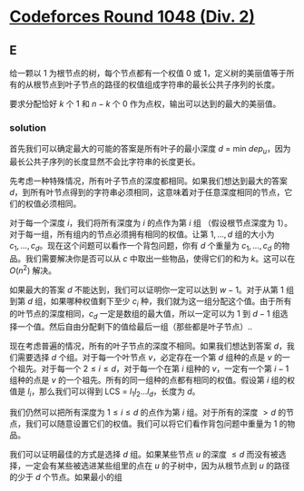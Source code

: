 # [Codeforces Round 1048 (Div. 2)](https://codeforces.com/contest/2139)

## E

给一颗以 1 为根节点的树，每个节点都有一个权值 0 或 1，定义树的美丽值等于所有的从根节点到叶子节点的路径的权值组成字符串的最长公共子序列的长度。

要求分配恰好 $k$ 个 1 和 $n - k$ 个 0 作为点权，输出可以达到的最大的美丽值。

### solution

首先我们可以确定最大的可能的答案是所有叶子的最小深度 $d$ = min $dep_u$，因为最长公共子序列的长度显然不会比字符串的长度更长。

先考虑一种特殊情况，所有叶子节点的深度都相同。如果我们想达到最大的答案 $d$，到所有叶节点得到的字符串必须相同，这意味着对于任意深度相同的节点，它们的权值必须相同。

对于每一个深度 $i$，我们将所有深度为 $i$ 的点作为第 $i$ 组 （假设根节点深度为 1）。对于每一组，所有组内的节点必须拥有相同的权值。让第 $1, \dots, d$ 组的大小为 $c_1, \dots, c_d$。现在这个问题可以看作一个背包问题，你有 $d$ 个重量为 $c_1, \dots, c_d$ 的物品。我们需要解决你是否可以从 $c$ 中取出一些物品，使得它们的和为 $k$。这可以在 $O(n ^ 2)$ 解决。

如果最大的答案 $d$ 不能达到，我们可以证明你一定可以达到 $w - 1$。对于从第 $1$ 组到第 $d$ 组，如果哪种权值剩下至少 $c_i$ 种，我们就为这一组分配这个值。由于所有的叶节点的深度相同，$c_d$ 一定是数组的最大值，所以一定可以为 $1$ 到 $d - 1$ 组选择一个值。然后自由分配剩下的值给最后一组（那些都是叶子节点）..

现在考虑普遍的情况，所有的叶子节点的深度不相同。如果我们想达到答案 $d$，我们需要选择 $d$ 个组。对于每一个叶节点 $v$，必定存在一个第 $d$ 组种的点是 $v$ 的一个祖先。对于每一个 $2 \le i \le d$，对于每一个在第 $i$ 组种的 $v$，一定有一个第 $i - 1$ 组种的点是 $v$ 的一个祖先。所有的同一组种的点都有相同的权值。假设第 $i$ 组的权值是 $l_i$，那么我们可以得到 LCS = $l_1l_2\dots l_d$，长度为 $d$。

我们仍然可以把所有深度为 $1 \le i \le d$ 的点作为第 $i$ 组。对于所有的深度 $> d$ 的节点，我们可以随意设置它们的权值。我们可以将它们看作背包问题中重量为 $1$ 的物品。

我们可以证明最佳的方式是选择 $d$ 组。如果某些节点 $u$ 的深度 $\le d$ 而没有被选择，一定会有某些被选进某些组里的点在 $u$ 的子树中，因为从根节点到 $u$ 的路径的少于 $d$ 个节点。如果最小的组
